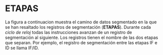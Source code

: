 
# ETAPAS

La figura a continuacion muestra el camino de datos segmentado en la que se han resaltado
los registros de segmentación (**ETAPAS**). Durante cada *ciclo de reloj* todas las instrucciones
avanzan de un registro de segmentación al siguiente. Los registros tienen el nombre
de las dos etapas que separan. Por ejemplo, el registro de segmentación entre las etapas IF e ID se llama IF/ID.